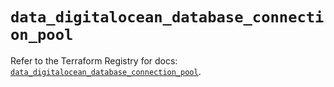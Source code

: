 # `data_digitalocean_database_connection_pool`

Refer to the Terraform Registry for docs: [`data_digitalocean_database_connection_pool`](https://registry.terraform.io/providers/digitalocean/digitalocean/2.52.0/docs/data-sources/database_connection_pool).
